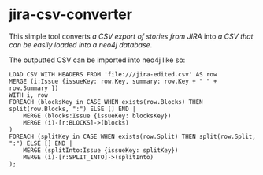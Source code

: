 # jira-csv-converter
This simple tool converts *a CSV export of stories from JIRA* into *a CSV that can be easily loaded into a neo4j database*.

The outputted CSV can be imported into neo4j like so:

```
LOAD CSV WITH HEADERS FROM 'file:///jira-edited.csv' AS row
MERGE (i:Issue {issueKey: row.Key, summary: row.Key + " " + row.Summary })
WITH i, row
FOREACH (blocksKey in CASE WHEN exists(row.Blocks) THEN split(row.Blocks, ":") ELSE [] END |
	MERGE (blocks:Issue {issueKey: blocksKey})
	MERGE (i)-[r:BLOCKS]->(blocks)
)
FOREACH (splitKey in CASE WHEN exists(row.Split) THEN split(row.Split, ":") ELSE [] END |
    MERGE (splitInto:Issue {issueKey: splitKey})
	MERGE (i)-[r:SPLIT_INTO]->(splitInto)
);
```
